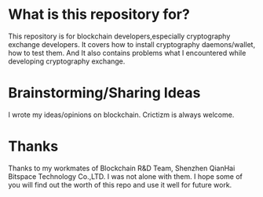 # What is this repository for?

  This repository is for blockchain developers,especially cryptography exchange developers. It covers how to install cryptography daemons/wallet, how to test them. And It also contains problems what I encountered while developing cryptography exchange.

# Brainstorming/Sharing Ideas

  I wrote my ideas/opinions on blockchain. Crictizm is always welcome.

# Thanks

  Thanks to my workmates of Blockchain R&D Team, Shenzhen QianHai Bitspace Technology Co.,LTD. I was not alone with them. I hope some of you will find out the worth of this repo and use it well for future work.
